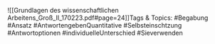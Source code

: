 
![[Grundlagen des wissenschaftlichen Arbeitens_Groß_II_170223.pdf#page=24]]Tags & Topics:
   #Begabung
   #Ansatz
   #AntwortengebenQuantitative
   #Selbsteinschtzung
   #Antwortoptionen
   #individuelleUnterschied
   #Sieverwenden
